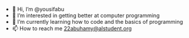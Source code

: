 - 👋 Hi, I’m @yousifabu
- 👀 I’m interested in getting better at computer programming
- 🌱 I’m currently learning how to code and the basics of programming
- 📫 How to reach me 22abuhamy@alstudent.org

<!---
yousifabu/yousifabu is a ✨ special ✨ repository because its `README.md` (this file) appears on your GitHub profile.
You can click the Preview link to take a look at your changes.
--->
